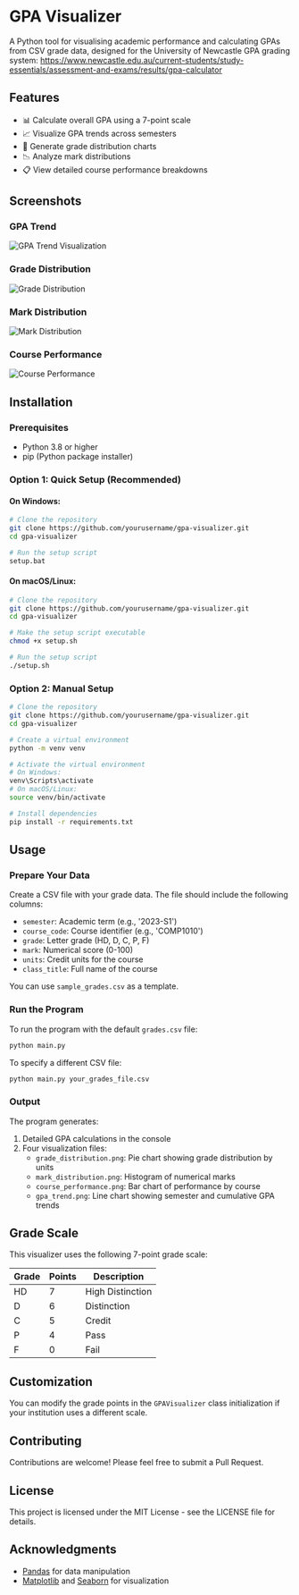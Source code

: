 # GPA Visualizer

A Python tool for visualising academic performance and calculating GPAs from CSV grade data, designed for the University of Newcastle GPA grading system: https://www.newcastle.edu.au/current-students/study-essentials/assessment-and-exams/results/gpa-calculator

## Features

- 📊 Calculate overall GPA using a 7-point scale
- 📈 Visualize GPA trends across semesters
- 🥧 Generate grade distribution charts
- 📉 Analyze mark distributions
- 📋 View detailed course performance breakdowns

## Screenshots

### GPA Trend
![GPA Trend Visualization](screenshots/gpa_trend.png)

### Grade Distribution
![Grade Distribution](screenshots/grade_distribution.png)

### Mark Distribution
![Mark Distribution](screenshots/mark_distribution.png)

### Course Performance
![Course Performance](screenshots/course_performance.png)

## Installation

### Prerequisites

- Python 3.8 or higher
- pip (Python package installer)

### Option 1: Quick Setup (Recommended)

#### On Windows:

```bash
# Clone the repository
git clone https://github.com/yourusername/gpa-visualizer.git
cd gpa-visualizer

# Run the setup script
setup.bat
```

#### On macOS/Linux:

```bash
# Clone the repository
git clone https://github.com/yourusername/gpa-visualizer.git
cd gpa-visualizer

# Make the setup script executable
chmod +x setup.sh

# Run the setup script
./setup.sh
```

### Option 2: Manual Setup

```bash
# Clone the repository
git clone https://github.com/yourusername/gpa-visualizer.git
cd gpa-visualizer

# Create a virtual environment
python -m venv venv

# Activate the virtual environment
# On Windows:
venv\Scripts\activate
# On macOS/Linux:
source venv/bin/activate

# Install dependencies
pip install -r requirements.txt
```

## Usage

### Prepare Your Data

Create a CSV file with your grade data. The file should include the following columns:

- `semester`: Academic term (e.g., '2023-S1')
- `course_code`: Course identifier (e.g., 'COMP1010')
- `grade`: Letter grade (HD, D, C, P, F)
- `mark`: Numerical score (0-100)
- `units`: Credit units for the course
- `class_title`: Full name of the course

You can use `sample_grades.csv` as a template.

### Run the Program

To run the program with the default `grades.csv` file:

```bash
python main.py
```

To specify a different CSV file:

```bash
python main.py your_grades_file.csv
```

### Output

The program generates:
1. Detailed GPA calculations in the console
2. Four visualization files:
   - `grade_distribution.png`: Pie chart showing grade distribution by units
   - `mark_distribution.png`: Histogram of numerical marks
   - `course_performance.png`: Bar chart of performance by course
   - `gpa_trend.png`: Line chart showing semester and cumulative GPA trends

## Grade Scale

This visualizer uses the following 7-point grade scale:

| Grade | Points | Description        |
|-------|---------|--------------------|
| HD    | 7       | High Distinction   |
| D     | 6       | Distinction        |
| C     | 5       | Credit             |
| P     | 4       | Pass               |
| F     | 0       | Fail               |

## Customization

You can modify the grade points in the `GPAVisualizer` class initialization if your institution uses a different scale.

## Contributing

Contributions are welcome! Please feel free to submit a Pull Request.

## License

This project is licensed under the MIT License - see the LICENSE file for details.

## Acknowledgments

- [Pandas](https://pandas.pydata.org/) for data manipulation
- [Matplotlib](https://matplotlib.org/) and [Seaborn](https://seaborn.pydata.org/) for visualization